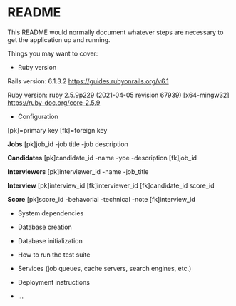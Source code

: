 # README

This README would normally document whatever steps are necessary to get the
application up and running.

Things you may want to cover:

* Ruby version

Rails version: 6.1.3.2
https://guides.rubyonrails.org/v6.1

Ruby version: ruby 2.5.9p229 (2021-04-05 revision 67939) [x64-mingw32]
https://ruby-doc.org/core-2.5.9



* Configuration

[pk]=primary key
[fk]=foreign key

**Jobs**
[pk]job_id
-job title
-job description

**Candidates**
[pk]candidate_id
-name
-yoe
-description
[fk]job_id

**Interviewers**
[pk]interviewer_id
-name
-job_title

**Interview**
[pk]interview_id
[fk]interviewer_id
[fk]candidate_id
score_id

**Score**
[pk]score_id
-behavorial
-technical
-note
[fk]interview_id


* System dependencies

* Database creation

* Database initialization


* How to run the test suite

* Services (job queues, cache servers, search engines, etc.)

* Deployment instructions

* ...

